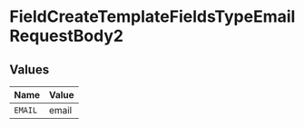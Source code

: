 # FieldCreateTemplateFieldsTypeEmailRequestBody2


## Values

| Name    | Value   |
| ------- | ------- |
| `EMAIL` | email   |